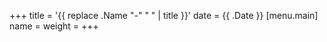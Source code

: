 +++
title = '{{ replace .Name "-" " " | title }}'
date = {{ .Date }}
[menu.main]
name =
weight =
+++


